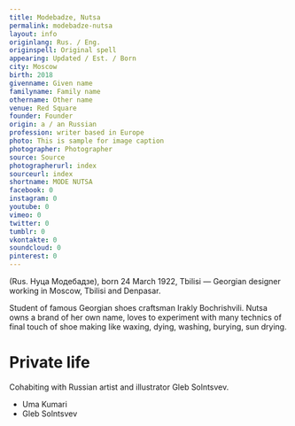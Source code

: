 ```yaml
---
title: Modebadze, Nutsa
permalink: modebadze-nutsa
layout: info
originlang: Rus. / Eng.
originspell: Original spell
appearing: Updated / Est. / Born
city: Moscow
birth: 2018
givenname: Given name
familyname: Family name
othername: Other name
venue: Red Square
founder: Founder
origin: a / an Russian
profession: writer based in Europe
photo: This is sample for image caption
photographer: Photographer
source: Source
photographerurl: index
sourceurl: index
shortname: MODE NUTSA
facebook: 0
instagram: 0
youtube: 0
vimeo: 0
twitter: 0
tumblr: 0
vkontakte: 0
soundcloud: 0
pinterest: 0
---
```


(Rus. Нуца Модебадзе), born 24 March 1922, Tbilisi — Georgian designer working in Moscow, Tbilisi and Denpasar.


Student of famous Georgian shoes craftsman Irakly Bochrishvili. Nutsa owns a brand of her own name, loves to experiment with many technics of final touch of shoe making like waxing, dying, washing, burying, sun drying.

# Private life

Сohabiting with Russian artist and illustrator Gleb Solntsvev.


+ Uma Kumari
+ Gleb Solntsvev
